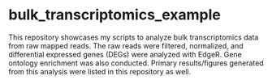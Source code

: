 # bulk_transcriptomics_example
This repository showcases my scripts to analyze bulk transcriptomics data from raw mapped reads. The raw reads were filtered, normalized, and differential expressed genes (DEGs) were analyzed with EdgeR. Gene ontology enrichment was also conducted. Primary results/figures generated from this analysis were listed in this repository as well.
